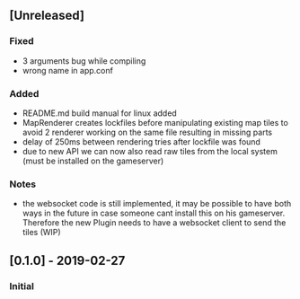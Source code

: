 ## [Unreleased]
### Fixed 
- 3 arguments bug while compiling
- wrong name in app.conf
### Added 
- README.md build manual for linux added
- MapRenderer creates lockfiles before manipulating existing map tiles to avoid 2 renderer working on the same file resulting in missing parts
- delay of 250ms between rendering tries after lockfile was found
- due to new API we can now also read raw tiles from the local system (must be installed on the gameserver)
### Notes
- the websocket code is still implemented, it may be possible to have both ways in the future in case someone cant install this on his gameserver. Therefore the new Plugin needs to have a websocket client to send the tiles (WIP)

## [0.1.0] - 2019-02-27
### Initial